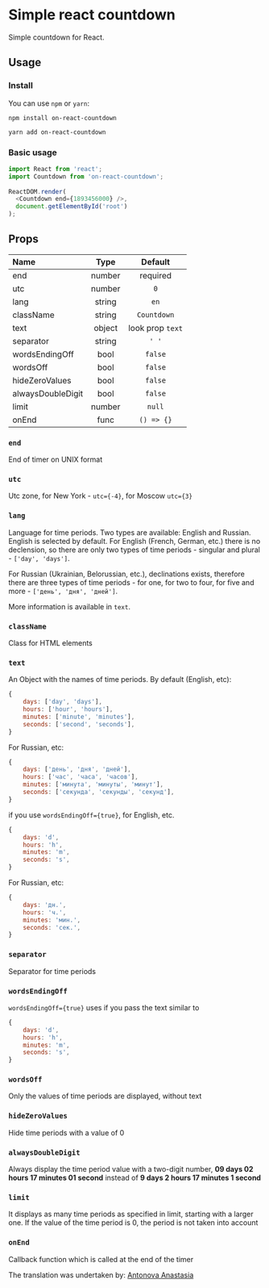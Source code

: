 # Simple react countdown

Simple countdown for React.

## Usage

### Install

You can use `npm` or `yarn`:

``` text
npm install on-react-countdown
```

``` text
yarn add on-react-countdown
```

### Basic usage

``` js
import React from 'react';
import Countdown from 'on-react-countdown';
 
ReactDOM.render(
  <Countdown end={1893456000} />,
  document.getElementById('root')
);
```

## Props

Name      | Type | Default
:-------- |:-----:| :-----: |
end  | number  | required
utc  | number  | `0`
lang  | string  | `en`
className  | string  | `Countdown`
text  | object  | look prop `text`
separator  | string  | `' '`
wordsEndingOff  | bool  | `false`
wordsOff  | bool  | `false`
hideZeroValues  | bool  | `false`
alwaysDoubleDigit  | bool  | `false`
limit  | number  | `null`
onEnd  | func  | `() => {}`

### `end`

End of timer on UNIX format

### `utc`

Utc zone, for New York - `utc={-4}`, for Moscow `utc={3}`

### `lang`

Language for time periods. Two types are available: English and Russian. English is selected by default. For English (French, German, etc.) there is no declension, so there are only two types of time periods - singular and plural - `['day', 'days']`.

For Russian (Ukrainian, Belorussian, etc.), declinations exists, therefore there are three types of time periods  - for one, for two to four, for five and more - `['день', 'дня', 'дней']`.

More information is available in `text`.

### `className`

Class for HTML elements

### `text`

An Object with the names of time periods. By default (English, etc):

``` js
{
    days: ['day', 'days'],
    hours: ['hour', 'hours'],
    minutes: ['minute', 'minutes'],
    seconds: ['second', 'seconds'],
}
```

For Russian, etc:

``` js
{
    days: ['день', 'дня', 'дней'],
    hours: ['час', 'часа', 'часов'],
    minutes: ['минута', 'минуты', 'минут'],
    seconds: ['секунда', 'секунды', 'секунд'],
}
```

if you use `wordsEndingOff={true}`, for English, etc.

``` js
{
    days: 'd',
    hours: 'h',
    minutes: 'm',
    seconds: 's',
}
```

For Russian, etc: 

``` js
{
    days: 'дн.',
    hours: 'ч.',
    minutes: 'мин.',
    seconds: 'сек.',
}
```

### `separator`

Separator for time periods

### `wordsEndingOff`

`wordsEndingOff={true}` uses if you pass the text similar to

``` js
{
    days: 'd',
    hours: 'h',
    minutes: 'm',
    seconds: 's',
}
```

### `wordsOff`

Only the values ​​of time periods are displayed, without text

### `hideZeroValues`

Hide time periods with a value of 0

### `alwaysDoubleDigit`

Always display the time period value with a two-digit number, **09 days 02 hours 17 minutes 01 second** instead of **9 days 2 hours 17 minutes 1 second**

### `limit`

It displays as many time periods as specified in limit, starting with a larger one. If the value of the time period is 0, the period is not taken into account

### `onEnd`

Callback function which is called at the end of the timer

The translation was undertaken by: [Antonova Anastasia](https://www.facebook.com/profile.php?id=100034403650990)
